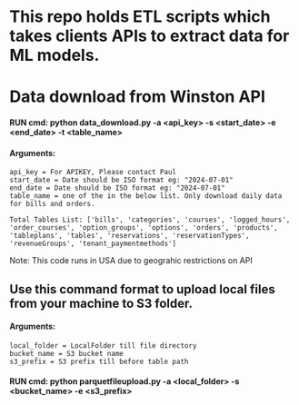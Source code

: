 # This repo holds ETL scripts which takes clients APIs to extract data for ML models.

# Data download from Winston API

#### RUN cmd: python data_download.py -a <api_key> -s <start_date> -e <end_date> -t <table_name>

#### Arguments:
    api_key = For APIKEY, Please contact Paul
    start_date = Date should be ISO format eg: "2024-07-01" 
    end_date = Date should be ISO format eg: "2024-07-01" 
    table_name = one of the in the below list. Only download daily data for bills and orders.
      
    Total Tables List: ['bills', 'categories', 'courses', 'logged_hours', 'order_courses', 'option_groups', 'options', 'orders', 'products', 'tableplans', 'tables', 'reservations', 'reservationTypes', 'revenueGroups', 'tenant_paymentmethods']

Note: This code runs in USA due to geograhic restrictions on API


## Use this command format to upload local files from your machine to S3 folder.

#### Arguments:
    local_folder = LocalFolder till file directory
    bucket_name = S3 bucket name
    s3_prefix = S3 prefix till before table path

#### RUN cmd: python parquetfileupload.py -a <local_folder> -s <bucket_name> -e <s3_prefix>




